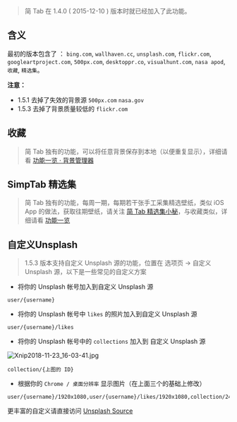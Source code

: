 > 简 Tab 在 1.4.0 ( 2015-12-10 ) 版本时就已经加入了此功能。

## 含义

最初的版本包含了 ： `bing.com`, `wallhaven.cc`, `unsplash.com`, `flickr.com`, `googleartproject.com`, `500px.com`, `desktoppr.co`, `visualhunt.com`, `nasa apod`, `收藏`, `精选集`。

**注意：**

- 1.5.1 去掉了失效的背景源 `500px.com` `nasa.gov`
- 1.5.3 去掉了背景质量较低的 `flickr.com`



## 收藏

> 简 Tab 独有的功能，可以将任意背景保存到本地（以便重复显示），详细请看 [功能一览 · 背景管理器](功能一览?id=主要功能之二)



## SimpTab 精选集

> 简 Tab 独有的功能，每周一期，每期若干张手工采集精选壁纸，类似 iOS App 的做法，获取往期壁纸，请关注 [简 Tab 精选集小秘](https://weibo.com/u/6632928109)，与收藏类似，详细请看 [功能一览](功能一览?id=主要功能之二)



## 自定义Unsplash

> 1.5.3 版本支持自定义 Unsplash 源的功能，位置在 选项页 → 自定义 Unsplash 源，以下是一些常见的自定义方案

- 将你的 Unsplash 帐号加入到自定义 Unsplash 源 

```
user/{username}
```

- 将你的 Unsplash 帐号中 `likes` 的照片加入到自定义 Unsplash 源 

 ```
user/{username}/likes
 ```

- 将你的 Unsplash 帐号中的 `collections` 加入到 自定义 Unsplash 源

![Xnip2018-11-23_16-03-41.jpg](https://i.loli.net/2018/11/23/5bf7b471bc1d3.jpg)

```
collection/{上图的 ID}
```

- 根据你的 `Chrome / 桌面分辨率` 显示图片（在上面三个的基础上修改）

```
user/{username}/1920x1080,user/{username}/likes/1920x1080,collection/2463312/1920x1080
```

更丰富的自定义请直接访问 [Unsplash Source](https://source.unsplash.com/)
